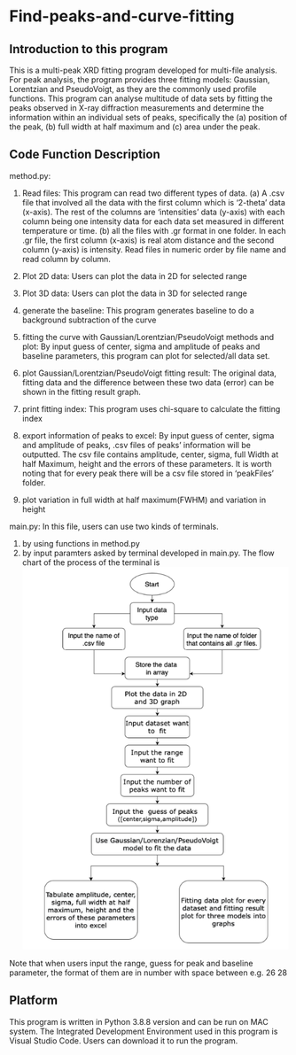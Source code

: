 # Find-peaks-and-curve-fitting
## Introduction to this program
This is a multi-peak XRD fitting program developed for multi-file analysis. For peak analysis, the program provides three fitting models: Gaussian, Lorentzian and PseudoVoigt, as they are the commonly used profile functions. This program can analyse multitude of data sets by fitting the peaks observed in X-ray diffraction measurements and determine the information within an individual sets of peaks, specifically the (a) position of the peak, (b) full width at half maximum and (c) area under the peak. 

## Code Function Description
method.py:
1. Read files: 
This program can read two different types of data. (a) A .csv file that involved all the data with the first column which is ‘2-theta’ data (x-axis). The rest of the columns are ‘intensities’ data (y-axis) with each column being one intensity data for each data set measured in different temperature or time. (b) all the files with .gr format in one folder. In each .gr file, the first column (x-axis) is real atom distance and the second column (y-axis) is intensity. Read files in numeric order by file name and read column by column. 
2. Plot 2D data:
Users can plot the data in 2D for selected range

3. Plot 3D data:
Users can plot the data in 3D for selected range

4. generate the baseline:
This program generates baseline to do a background subtraction of the curve

5. fitting the curve with Gaussian/Lorentzian/PseudoVoigt methods and plot:
By input guess of center, sigma and amplitude of peaks and baseline parameters, this program can plot for selected/all data set.

6. plot Gaussian/Lorentzian/PseudoVoigt fitting result:
The original data, fitting data and the difference between these two data (error) can be shown in the fitting result graph.

7. print fitting index:
This program uses chi-square to calculate the fitting index

8. export information of peaks to excel:
By input guess of center, sigma and amplitude of peaks, .csv files of peaks’ information will be outputted. The csv file contains amplitude, center, sigma, full Width at half Maximum, height and the errors of these parameters. It is worth noting that for every peak there will be a csv file stored in ‘peakFiles’ folder. 

9. plot variation in full width at half maximum(FWHM) and variation in height


main.py:
In this file, users can use two kinds of terminals. 
1. by using functions in method.py
2. by input paramters asked by terminal developed in main.py. The flow chart of the process of the terminal is 
![image](https://github.com/Karenaaa114/Find-peaks-and-curve-fitting/blob/main/graph/flow%20chart%20of%20program.png)

Note that when users input the range, guess for peak and baseline parameter, the format of them are in number with space between e.g. 26 28

## Platform
This program is written in Python 3.8.8 version and can be run on MAC system. The Integrated Development Environment used in this program is Visual Studio Code. Users can download it to run the program.